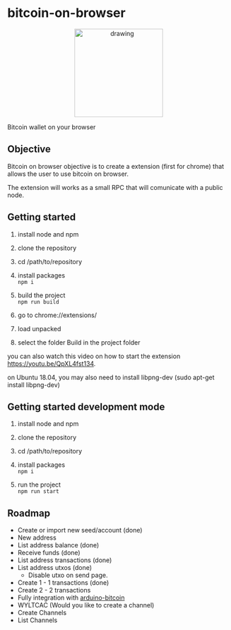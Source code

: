 # bitcoin-on-browser

<p align="center">
<img src="https://raw.githubusercontent.com/wiki/GustavoRSSilva/bitcoin-on-browser/images/bitcoin-on-browser.png" alt="drawing" width="200" align="center"/>
</p>


Bitcoin wallet on your browser

## Objective

Bitcoin on browser objective is to create a extension (first for chrome) that allows the user to use bitcoin on browser.

The extension will works as a small RPC that will comunicate with a public node.

## Getting started

1. install node and npm

2. clone the repository

3. cd /path/to/repository

4. install packages  
``` npm i ```

5. build the project  
``` npm run build ```

6. go to chrome://extensions/

7. load unpacked

8. select the folder Build in the project folder

you can also watch this video on how to start the extension https://youtu.be/QpXL4fst134.

on Ubuntu 18.04, you may also need to install libpng-dev (sudo apt-get install libpng-dev)

## Getting started development mode

1. install node and npm

2. clone the repository

3. cd /path/to/repository

4. install packages  
``` npm i ```

5. run the project  
``` npm run start ```


## Roadmap

- Create or import new seed/account (done)
- New address
- List address balance (done)
- Receive funds (done)
- List address transactions (done)
- List address utxos (done)
  - Disable utxo on send page.
- Create 1 - 1 transactions (done)
- Create 2 - 2 transactions
- Fully integration with [arduino-bitcoin](https://github.com/arduino-bitcoin/arduino-bitcoin)
- WYLTCAC (Would you like to create a channel)
- Create Channels
- List Channels
